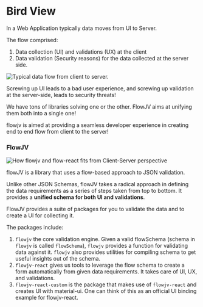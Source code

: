 # Bird View

In a Web Application typically data moves from UI to Server.

The flow comprised:

1. Data collection \(UI\) and validations \(UX\) at the client 
2. Data validation \(Security reasons\) for the data collected at the server side.

![Typical data flow from client to server.](../.gitbook/assets/screenshot-2020-07-05-at-10.51.47-pm.png)

Screwing up UI leads to a bad user experience, and screwing up validation at the server-side, leads to security threats!

We have tons of libraries solving one or the other. FlowJV aims at unifying them both into a single one!

flowjv is aimed at providing a seamless developer experience in creating end to end flow from client to the server!

### FlowJV

![How flowjv and flow-react fits from Client-Server perspective](../.gitbook/assets/image%20%281%29.png)

flowJV is a library that uses a flow-based approach to JSON validation.

Unlike other JSON Schemas, flowJV takes a radical approach in defining the data requirements as a series of steps taken from top to bottom. It provides a **unified schema for both UI and validations**.

FlowJV provides a suite of packages for you to validate the data and to create a UI for collecting it.

The packages include:

1. `flowjv` the core validation engine. Given a valid flowSchema \(schema in `flowjv` is called `flowSchema`\), `flowjv` provides a function for validating data against it. `flowjv` also provides utilities for compiling schema to get useful insights out of the schema.
2. `flowjv-react` gives us tools to leverage the flow schema to create a form automatically from given data requirements. It takes care of UI, UX, and validations.
3. `flowjv-react-custom` is the package that makes use of `flowjv-react` and creates UI with material-ui. One can think of this as an official UI binding example for flowjv-react.

